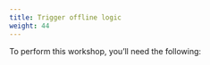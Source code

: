 ```yaml
---
title: Trigger offline logic
weight: 44
---
```


To perform this workshop, you’ll need the following:
